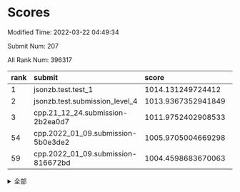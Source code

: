 # Scores

Modified Time: 2022-03-22 04:49:34

Submit Num: 207

All Rank Num: 396317

| rank |               submit               |       score        |       sigma        | pk_num |
| :--- | :--------------------------------- | :----------------- | :----------------- | :----- |
| 1    | jsonzb.test.test_1                 | 1014.131249724412  | 0.8334108343038586 | 7656   |
| 2    | jsonzb.test.submission_level_4     | 1013.9367352941849 | 0.8405212587396902 | 7657   |
| 3    | cpp.21_12_24.submission-2b2ea0d7   | 1011.9752402908533 | 0.8053820768155758 | 7656   |
| 54   | cpp.2022_01_09.submission-5b0e3de2 | 1005.9705004669298 | 0.7331374047507513 | 7660   |
| 59   | cpp.2022_01_09.submission-816672bd | 1004.4598683670063 | 0.7087822978502173 | 7661   |


<details>
<summary>全部</summary>

| rank |                 submit                 |       score        |       sigma        | pk_num |
| :--- | :------------------------------------- | :----------------- | :----------------- | :----- |
| 1    | jsonzb.test.test_1                     | 1014.131249724412  | 0.8334108343038586 | 7656   |
| 2    | jsonzb.test.submission_level_4         | 1013.9367352941849 | 0.8405212587396902 | 7657   |
| 3    | cpp.21_12_24.submission-2b2ea0d7       | 1011.9752402908533 | 0.8053820768155758 | 7656   |
| 4    | gobigger.level_3.submission_level_3_15 | 1011.9135745915702 | 0.7740197266081887 | 7657   |
| 5    | gobigger.level_3.submission_level_3_27 | 1011.9034314151814 | 0.7665108947316984 | 7658   |
| 6    | gobigger.level_3.submission_level_3_10 | 1011.883162034547  | 0.7844918061981974 | 7657   |
| 7    | gobigger.level_3.submission_level_3_18 | 1011.7268355696178 | 0.7602901182044707 | 7655   |
| 8    | gobigger.level_3.submission_level_3_24 | 1011.5424692441112 | 0.7764575734340388 | 7661   |
| 9    | gobigger.level_3.submission_level_3_12 | 1011.3139840031819 | 0.7562644513568474 | 7654   |
| 10   | gobigger.level_3.submission_level_3_37 | 1011.2891701757983 | 0.7703056675204845 | 7656   |
| 11   | gobigger.level_3.submission_level_3_44 | 1011.1854399548087 | 0.7562167099289278 | 7658   |
| 12   | gobigger.level_3.submission_level_3_1  | 1011.1165016497121 | 0.7761480446255101 | 7658   |
| 13   | gobigger.level_3.submission_level_3_7  | 1010.9821203824412 | 0.767440680507522  | 7659   |
| 14   | gobigger.level_3.submission_level_3_42 | 1010.8817596272492 | 0.778099030319259  | 7656   |
| 15   | gobigger.level_3.submission_level_3_36 | 1010.5986098262154 | 0.7511729459934217 | 7659   |
| 16   | gobigger.level_3.submission_level_3_35 | 1010.5588965748472 | 0.7498795262705629 | 7661   |
| 17   | gobigger.level_3.submission_level_3_48 | 1010.4204336917094 | 0.766678452494575  | 7661   |
| 18   | gobigger.level_3.submission_level_3_26 | 1010.4010502239432 | 0.7582154424661199 | 7659   |
| 19   | gobigger.level_3.submission_level_3_9  | 1010.392075906588  | 0.7768714344619698 | 7658   |
| 20   | gobigger.level_3.submission_level_3_21 | 1010.2951199145738 | 0.7549015027255646 | 7657   |
| 21   | gobigger.level_3.submission_level_3_39 | 1010.2388956105256 | 0.760395465963595  | 7662   |
| 22   | gobigger.level_3.submission_level_3_8  | 1010.2069580807057 | 0.7720987442488645 | 7655   |
| 23   | gobigger.level_3.submission_level_3_43 | 1010.1588952816343 | 0.7846140726489267 | 7656   |
| 24   | gobigger.level_3.submission_level_3_0  | 1010.1430025184509 | 0.7362858348870966 | 7658   |
| 25   | gobigger.level_3.submission_level_3_3  | 1010.1399374410857 | 0.7562146721743239 | 7664   |
| 26   | gobigger.level_3.submission_level_3_31 | 1010.1381020284032 | 0.7515621513740582 | 7662   |
| 27   | gobigger.level_3.submission_level_3_16 | 1010.0257781680903 | 0.763185086598123  | 7660   |
| 28   | gobigger.level_3.submission_level_3_32 | 1010.0049229127278 | 0.7534786298368036 | 7653   |
| 29   | gobigger.level_3.submission_level_3_23 | 1010.0010651986094 | 0.7624929135198206 | 7657   |
| 30   | gobigger.level_3.submission_level_3_40 | 1009.8957882487126 | 0.7586434389129263 | 7655   |
| 31   | gobigger.level_3.submission_level_3_34 | 1009.8446650276558 | 0.7693237361534573 | 7658   |
| 32   | gobigger.level_3.submission_level_3_30 | 1009.7564546521592 | 0.7566502074329203 | 7663   |
| 33   | gobigger.level_3.submission_level_3_13 | 1009.7350777320223 | 0.7643329542224574 | 7657   |
| 34   | gobigger.level_3.submission_level_3_19 | 1009.7233244588326 | 0.7692595740806801 | 7659   |
| 35   | gobigger.level_3.submission_level_3_14 | 1009.7094200751553 | 0.7369672916129839 | 7655   |
| 36   | gobigger.level_3.submission_level_3_22 | 1009.5547746248909 | 0.75743835534751   | 7660   |
| 37   | gobigger.level_3.submission_level_3_11 | 1009.4941320050892 | 0.7651536386385693 | 7657   |
| 38   | gobigger.level_3.submission_level_3_49 | 1009.4787224022101 | 0.7492053736649769 | 7654   |
| 39   | gobigger.level_3.submission_level_3_2  | 1009.4171070387536 | 0.758205499456241  | 7659   |
| 40   | gobigger.level_3.submission_level_3_5  | 1009.4129165558701 | 0.7625584149393335 | 7657   |
| 41   | gobigger.level_3.submission_level_3_28 | 1009.2927498239056 | 0.7529090448781406 | 7665   |
| 42   | gobigger.level_3.submission_level_3_4  | 1009.264345248757  | 0.7587355603970484 | 7659   |
| 43   | gobigger.level_3.submission_level_3_33 | 1009.2111499673831 | 0.7452944215233087 | 7661   |
| 44   | gobigger.level_3.submission_level_3_29 | 1009.2060999227987 | 0.7436488033395275 | 7660   |
| 45   | gobigger.level_3.submission_level_3_41 | 1009.1783795023003 | 0.7548057738870875 | 7654   |
| 46   | gobigger.level_3.submission_level_3_38 | 1009.1538282964416 | 0.7403939842410193 | 7656   |
| 47   | gobigger.level_3.submission_level_3_47 | 1009.0893341139432 | 0.7325244181104965 | 7654   |
| 48   | gobigger.level_3.submission_level_3_45 | 1009.0401025030076 | 0.7738034217300667 | 7661   |
| 49   | gobigger.level_3.submission_level_3_6  | 1008.8655389468711 | 0.7455578867310554 | 7662   |
| 50   | gobigger.level_3.submission_level_3_46 | 1008.7732622861434 | 0.7278295520795643 | 7660   |
| 51   | gobigger.level_3.submission_level_3_20 | 1008.3543772735236 | 0.7330833484419548 | 7656   |
| 52   | gobigger.level_3.submission_level_3_25 | 1007.8886717574909 | 0.7225152982666991 | 7655   |
| 53   | gobigger.level_3.submission_level_3_17 | 1007.7839531371768 | 0.7690937953736906 | 7657   |
| 54   | cpp.2022_01_09.submission-5b0e3de2     | 1005.9705004669298 | 0.7331374047507513 | 7660   |
| 55   | gobigger.level_1.submission_level_1_1  | 1004.9137997915146 | 0.7211418866282325 | 7658   |
| 56   | gobigger.level_1.submission_level_1_35 | 1004.7200914469922 | 0.7133611373918659 | 7656   |
| 57   | gobigger.level_1.submission_level_1_30 | 1004.6877555507008 | 0.7129810613192225 | 7656   |
| 58   | gobigger.level_1.submission_level_1_24 | 1004.4963449271696 | 0.7260648869722878 | 7658   |
| 59   | cpp.2022_01_09.submission-816672bd     | 1004.4598683670063 | 0.7087822978502173 | 7661   |
| 60   | gobigger.level_1.submission_level_1_8  | 1004.3155713366779 | 0.7143828492469506 | 7656   |
| 61   | gobigger.level_1.submission_level_1_44 | 1004.2624048408599 | 0.7170266949529343 | 7657   |
| 62   | gobigger.level_1.submission_level_1_16 | 1004.2561214686598 | 0.7143168800516142 | 7664   |
| 63   | gobigger.level_1.submission_level_1_32 | 1004.2255973269778 | 0.7165763366664218 | 7658   |
| 64   | gobigger.level_1.submission_level_1_22 | 1004.1453107181733 | 0.7216911006190437 | 7657   |
| 65   | gobigger.level_1.submission_level_1_37 | 1004.1363005372637 | 0.7254097706288457 | 7661   |
| 66   | gobigger.level_1.submission_level_1_28 | 1003.9735955327965 | 0.725912774766475  | 7658   |
| 67   | gobigger.level_1.submission_level_1_38 | 1003.8402394102563 | 0.7123948194533807 | 7664   |
| 68   | gobigger.level_1.submission_level_1_29 | 1003.8027026983092 | 0.7216811574012155 | 7662   |
| 69   | gobigger.level_1.submission_level_1_42 | 1003.7033400289216 | 0.7096108016584447 | 7656   |
| 70   | gobigger.level_1.submission_level_1_18 | 1003.653300455006  | 0.7253270591803129 | 7656   |
| 71   | gobigger.level_1.submission_level_1_9  | 1003.5615445626064 | 0.7078365501859649 | 7658   |
| 72   | gobigger.level_1.submission_level_1_5  | 1003.4904946263188 | 0.7142973950818521 | 7664   |
| 73   | gobigger.level_1.submission_level_1_17 | 1003.4216274248689 | 0.7184795524423627 | 7662   |
| 74   | gobigger.level_1.submission_level_1_4  | 1003.409268155236  | 0.7184975374144577 | 7661   |
| 75   | gobigger.level_1.submission_level_1_45 | 1003.385726531106  | 0.705045763261987  | 7661   |
| 76   | gobigger.level_1.submission_level_1_25 | 1003.3507103524744 | 0.7289528576774563 | 7652   |
| 77   | gobigger.level_1.submission_level_1_49 | 1003.2243552965365 | 0.7226131938970001 | 7657   |
| 78   | gobigger.level_1.submission_level_1_23 | 1003.184961817559  | 0.7173931527667947 | 7656   |
| 79   | gobigger.level_1.submission_level_1_26 | 1003.1804694559862 | 0.7231413830095683 | 7657   |
| 80   | gobigger.level_1.submission_level_1_11 | 1003.1366527238064 | 0.7218149652733601 | 7661   |
| 81   | gobigger.level_1.submission_level_1_36 | 1003.1344425422797 | 0.7201546623649994 | 7658   |
| 82   | gobigger.level_1.submission_level_1_43 | 1003.1257132828721 | 0.716569416434511  | 7659   |
| 83   | gobigger.level_1.submission_level_1_41 | 1003.0514392797464 | 0.7204980602831871 | 7651   |
| 84   | gobigger.level_1.submission_level_1_15 | 1003.0460820287904 | 0.7178216694895051 | 7662   |
| 85   | gobigger.level_1.submission_level_1_34 | 1002.9736435016563 | 0.7316477994394143 | 7659   |
| 86   | gobigger.level_1.submission_level_1_48 | 1002.9652076303015 | 0.7184882649150197 | 7658   |
| 87   | gobigger.level_1.submission_level_1_6  | 1002.9551463748933 | 0.7054851233792422 | 7664   |
| 88   | gobigger.level_1.submission_level_1_33 | 1002.9456146713851 | 0.7150266171216071 | 7661   |
| 89   | gobigger.level_1.submission_level_1_27 | 1002.8975455126822 | 0.7162100481820993 | 7652   |
| 90   | gobigger.level_1.submission_level_1_13 | 1002.8896067391547 | 0.7110333536904005 | 7661   |
| 91   | gobigger.level_1.submission_level_1_46 | 1002.8710333987759 | 0.7127611273147036 | 7661   |
| 92   | gobigger.level_1.submission_level_1_21 | 1002.8514135925508 | 0.7179477048971368 | 7657   |
| 93   | gobigger.level_1.submission_level_1_19 | 1002.7464049971488 | 0.7108301474826421 | 7656   |
| 94   | gobigger.level_1.submission_level_1_20 | 1002.6959321342761 | 0.714013345266604  | 7661   |
| 95   | gobigger.level_1.submission_level_1_0  | 1002.6933679838966 | 0.7148430224559041 | 7661   |
| 96   | gobigger.level_1.submission_level_1_14 | 1002.6539276090112 | 0.7276061803557036 | 7665   |
| 97   | gobigger.level_1.submission_level_1_7  | 1002.4877243131274 | 0.7123511074774446 | 7658   |
| 98   | gobigger.level_1.submission_level_1_12 | 1002.4876153058058 | 0.7257985133890953 | 7659   |
| 99   | gobigger.level_1.submission_level_1_31 | 1002.3333655632329 | 0.7098635267497826 | 7651   |
| 100  | gobigger.level_1.submission_level_1_3  | 1002.2843657358209 | 0.7146877741421854 | 7661   |
| 101  | gobigger.level_1.submission_level_1_47 | 1002.0350774998602 | 0.7170859450107729 | 7658   |
| 102  | gobigger.level_1.submission_level_1_10 | 1002.0326301059861 | 0.7222034993886508 | 7667   |
| 103  | gobigger.level_1.submission_level_1_2  | 1001.885393634172  | 0.7137686634257799 | 7653   |
| 104  | gobigger.level_1.submission_level_1_40 | 1001.540594328754  | 0.7103785663245573 | 7658   |
| 105  | gobigger.level_1.submission_level_1_39 | 1000.8444471207761 | 0.7113219865709495 | 7654   |
| 106  | gobigger.random.submission_random_28   | 997.562457195322   | 0.7086676098817585 | 7661   |
| 107  | gobigger.random.submission_random_43   | 997.1886346117483  | 0.6992324123213439 | 7658   |
| 108  | gobigger.random.submission_random_47   | 997.0840200080638  | 0.6982559306726108 | 7659   |
| 109  | gobigger.random.submission_random_8    | 997.0709416937215  | 0.7014439863176047 | 7661   |
| 110  | gobigger.random.submission_random_31   | 997.0011313380261  | 0.7126479256480102 | 7658   |
| 111  | gobigger.random.submission_random_39   | 996.9231939684885  | 0.7148296358568729 | 7656   |
| 112  | gobigger.random.submission_random_40   | 996.8974395150738  | 0.7059857027978008 | 7658   |
| 113  | gobigger.random.submission_random_23   | 996.6615675176087  | 0.69240249239111   | 7656   |
| 114  | gobigger.random.submission_random_10   | 996.6362704837209  | 0.7127194394617953 | 7659   |
| 115  | gobigger.random.submission_random_2    | 996.5043239556453  | 0.7105281102497    | 7655   |
| 116  | gobigger.random.submission_random_35   | 996.3566196786762  | 0.7072551187501396 | 7659   |
| 117  | gobigger.random.submission_random_46   | 996.3107084430791  | 0.7027637414022089 | 7659   |
| 118  | gobigger.random.submission_random_24   | 996.2892431523678  | 0.7109206152171014 | 7659   |
| 119  | gobigger.random.submission_random_4    | 996.277986509158   | 0.7092928827437267 | 7655   |
| 120  | gobigger.random.submission_random_19   | 996.2697535580922  | 0.7092555651683189 | 7657   |
| 121  | gobigger.random.submission_random_6    | 996.2652177235688  | 0.7049750907353577 | 7662   |
| 122  | gobigger.random.submission_random_38   | 996.2397660060027  | 0.7144422397606253 | 7659   |
| 123  | gobigger.random.submission_random_34   | 996.2260542413883  | 0.6898697789527714 | 7653   |
| 124  | gobigger.random.submission_random_44   | 996.2142537847074  | 0.7079019060445914 | 7663   |
| 125  | gobigger.random.submission_random_5    | 996.1547517846751  | 0.7206392893443822 | 7655   |
| 126  | gobigger.random.submission_random_13   | 996.141495771195   | 0.7003907414617557 | 7657   |
| 127  | gobigger.random.submission_random_45   | 996.130564484427   | 0.7140950279165335 | 7655   |
| 128  | gobigger.random.submission_random_32   | 995.9776341793836  | 0.7043673104171229 | 7658   |
| 129  | gobigger.random.submission_random_41   | 995.9507931412489  | 0.7084072510289834 | 7656   |
| 130  | gobigger.random.submission_random_36   | 995.9005838324425  | 0.7022187784748173 | 7660   |
| 131  | gobigger.random.submission_random_0    | 995.8770243568727  | 0.7010029410568456 | 7656   |
| 132  | gobigger.random.submission_random_26   | 995.8461942987225  | 0.7006001593225148 | 7660   |
| 133  | gobigger.random.submission_random_25   | 995.8165473168096  | 0.7108390052680053 | 7653   |
| 134  | gobigger.random.submission_random_27   | 995.7960246459297  | 0.7083530926973004 | 7663   |
| 135  | gobigger.random.submission_random_18   | 995.7781171524413  | 0.7118804003681465 | 7661   |
| 136  | gobigger.random.submission_random_33   | 995.746778960902   | 0.7253552406396292 | 7661   |
| 137  | gobigger.random.submission_random_29   | 995.7277290907836  | 0.710290918137806  | 7655   |
| 138  | gobigger.random.submission_random_30   | 995.717751587746   | 0.7081015055317551 | 7651   |
| 139  | gobigger.random.submission_random_15   | 995.6884977327732  | 0.712367446955542  | 7660   |
| 140  | gobigger.random.submission_random_3    | 995.6628698760915  | 0.7169421602374153 | 7661   |
| 141  | gobigger.random.submission_random_49   | 995.6055769063399  | 0.7023893045764387 | 7658   |
| 142  | gobigger.random.submission_random_37   | 995.596530026379   | 0.718572700511767  | 7661   |
| 143  | gobigger.random.submission_random_11   | 995.5867820726944  | 0.7175264635537604 | 7664   |
| 144  | gobigger.random.submission_random_7    | 995.5565801073484  | 0.7063683864488056 | 7654   |
| 145  | gobigger.random.submission_random_22   | 995.537692816015   | 0.7056082649784547 | 7658   |
| 146  | gobigger.random.submission_random_21   | 995.5083494483791  | 0.7355647364299858 | 7652   |
| 147  | gobigger.random.submission_random_20   | 995.4904604573977  | 0.7080316778533498 | 7662   |
| 148  | gobigger.random.submission_random_14   | 995.4654624705263  | 0.7177088700767299 | 7658   |
| 149  | gobigger.random.submission_random_12   | 995.4410026887969  | 0.7174258673841076 | 7657   |
| 150  | gobigger.random.submission_random_17   | 995.4245267827889  | 0.7064052121718845 | 7656   |
| 151  | gobigger.random.submission_random_16   | 995.420999328715   | 0.7066601285161772 | 7655   |
| 152  | gobigger.random.submission_random_48   | 995.416648807843   | 0.7067472569181555 | 7660   |
| 153  | gobigger.random.submission_random_42   | 995.2692104866085  | 0.7005624095001312 | 7659   |
| 154  | gobigger.random.submission_random_1    | 995.210365530672   | 0.717583560807185  | 7656   |
| 155  | gobigger.random.submission_random_9    | 994.8994076507748  | 0.7195561015487063 | 7659   |
| 156  | gobigger.level_2.submission_level_2_7  | 994.6053092204388  | 0.7224671465032427 | 7661   |
| 157  | gobigger.level_2.submission_level_2_5  | 993.8939765517435  | 0.7387086465037682 | 7654   |
| 158  | gobigger.level_2.submission_level_2_36 | 993.424505960495   | 0.7340439207436751 | 7658   |
| 159  | gobigger.level_2.submission_level_2_43 | 993.3829183015185  | 0.7379122763338668 | 7665   |
| 160  | gobigger.level_2.submission_level_2_48 | 993.3293897936261  | 0.7280329347460457 | 7661   |
| 161  | gobigger.level_2.submission_level_2_11 | 993.2421311508662  | 0.7284493119841073 | 7657   |
| 162  | gobigger.level_2.submission_level_2_30 | 993.1530717764139  | 0.7471998276508199 | 7657   |
| 163  | gobigger.level_2.submission_level_2_25 | 993.0546086374416  | 0.7544682770341189 | 7657   |
| 164  | gobigger.level_2.submission_level_2_15 | 993.0201553146428  | 0.7493255262553419 | 7659   |
| 165  | gobigger.level_2.submission_level_2_8  | 992.9177513728149  | 0.7422710092775693 | 7665   |
| 166  | gobigger.level_2.submission_level_2_47 | 992.8898207547899  | 0.7345714320926445 | 7661   |
| 167  | gobigger.level_2.submission_level_2_1  | 992.8366858600597  | 0.7320441069412005 | 7662   |
| 168  | gobigger.level_2.submission_level_2_18 | 992.8214647801753  | 0.7271635532241644 | 7654   |
| 169  | gobigger.level_2.submission_level_2_34 | 992.8203073442223  | 0.737946647171136  | 7661   |
| 170  | gobigger.level_2.submission_level_2_10 | 992.8016837642962  | 0.7598234724417465 | 7656   |
| 171  | gobigger.level_2.submission_level_2_35 | 992.5830369290874  | 0.7290967797683238 | 7659   |
| 172  | gobigger.level_2.submission_level_2_3  | 992.505315498604   | 0.7431739762149883 | 7660   |
| 173  | gobigger.level_2.submission_level_2_41 | 992.450204352632   | 0.7356053006854678 | 7655   |
| 174  | gobigger.level_2.submission_level_2_44 | 992.4469871474132  | 0.7563709627751027 | 7658   |
| 175  | gobigger.level_2.submission_level_2_39 | 992.3826683434997  | 0.7455962582888888 | 7655   |
| 176  | gobigger.level_2.submission_level_2_13 | 992.3767383276651  | 0.736234964176652  | 7662   |
| 177  | gobigger.level_2.submission_level_2_6  | 992.3082006691903  | 0.7551585180050303 | 7658   |
| 178  | gobigger.level_2.submission_level_2_40 | 992.24966709094    | 0.7430173973009488 | 7656   |
| 179  | gobigger.level_2.submission_level_2_2  | 992.2267050121861  | 0.7500680291029236 | 7659   |
| 180  | gobigger.level_2.submission_level_2_4  | 992.202558196814   | 0.7369887689164318 | 7660   |
| 181  | gobigger.level_2.submission_level_2_37 | 992.0003313826799  | 0.7415482509217177 | 7660   |
| 182  | gobigger.level_2.submission_level_2_19 | 991.8730008001666  | 0.7629516747514185 | 7657   |
| 183  | gobigger.level_2.submission_level_2_20 | 991.7720281230713  | 0.7450024246377861 | 7659   |
| 184  | gobigger.level_2.submission_level_2_33 | 991.7094292161321  | 0.7360178651583322 | 7655   |
| 185  | gobigger.level_2.submission_level_2_27 | 991.5990105075037  | 0.7465807939911961 | 7661   |
| 186  | gobigger.level_2.submission_level_2_29 | 991.5099951870068  | 0.758093894745043  | 7658   |
| 187  | gobigger.level_2.submission_level_2_23 | 991.508746293575   | 0.7523689440706294 | 7655   |
| 188  | gobigger.level_2.submission_level_2_38 | 991.5033090418403  | 0.7502417314121316 | 7661   |
| 189  | gobigger.level_2.submission_level_2_22 | 991.4675204644329  | 0.7497505649204597 | 7655   |
| 190  | gobigger.level_2.submission_level_2_21 | 991.4556215228486  | 0.7346046306402537 | 7657   |
| 191  | gobigger.level_2.submission_level_2_45 | 991.3762947508695  | 0.7518651614170508 | 7655   |
| 192  | gobigger.level_2.submission_level_2_49 | 991.3336728683213  | 0.7589473402393607 | 7660   |
| 193  | gobigger.level_2.submission_level_2_14 | 991.2761274023802  | 0.75126614219222   | 7660   |
| 194  | gobigger.level_2.submission_level_2_26 | 991.2505940470728  | 0.7774762817576807 | 7660   |
| 195  | gobigger.level_2.submission_level_2_31 | 991.2074959141777  | 0.7343900672374899 | 7660   |
| 196  | gobigger.level_2.submission_level_2_0  | 991.1993795002408  | 0.7538337853031065 | 7658   |
| 197  | gobigger.level_2.submission_level_2_32 | 991.1594581126573  | 0.7403279583178872 | 7660   |
| 198  | gobigger.level_2.submission_level_2_42 | 991.1201190191234  | 0.7508739447283902 | 7661   |
| 199  | gobigger.level_2.submission_level_2_12 | 991.1097335652998  | 0.7538362540628811 | 7656   |
| 200  | gobigger.level_2.submission_level_2_46 | 991.0308091287741  | 0.7623622034642599 | 7654   |
| 201  | gobigger.level_2.submission_level_2_16 | 991.0015785427896  | 0.7742111849941983 | 7660   |
| 202  | gobigger.level_2.submission_level_2_9  | 990.9494694801634  | 0.7462312954327112 | 7661   |
| 203  | gobigger.level_2.submission_level_2_17 | 990.9136047999905  | 0.7692154718905635 | 7659   |
| 204  | gobigger.level_2.submission_level_2_28 | 990.872127863822   | 0.7422030626417175 | 7659   |
| 205  | gobigger.level_2.submission_level_2_24 | 990.038572724767   | 0.7491915390179072 | 7658   |
| 206  | gobigger.none.submission_none_0        | 977.0670802727159  | 1.4362309856646491 | 7656   |
| 207  | gobigger.none.submission_none_1        | 975.861465732163   | 1.6062190377424461 | 7662   |

</details>
